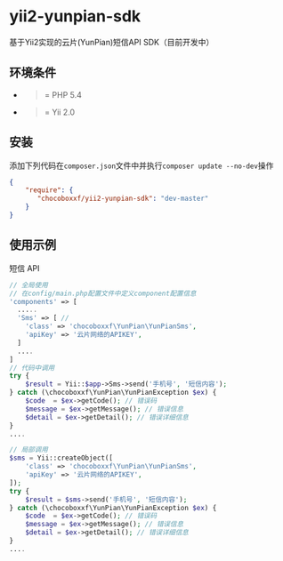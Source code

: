 # yii2-yunpian-sdk
基于Yii2实现的云片(YunPian)短信API SDK（目前开发中）

环境条件
--------
- >= PHP 5.4
- >= Yii 2.0

安装
----

添加下列代码在``composer.json``文件中并执行``composer update --no-dev``操作

```json
{
    "require": {
       "chocoboxxf/yii2-yunpian-sdk": "dev-master"
    }
}
```

使用示例
--------

短信 API
```php
// 全局使用
// 在config/main.php配置文件中定义component配置信息
'components' => [
  .....
  'Sms' => [ // 
    'class' => 'chocoboxxf\YunPian\YunPianSms',
    'apiKey' => '云片网络的APIKEY',
  ]
  ....
]
// 代码中调用
try {
    $result = Yii::$app->Sms->send('手机号', '短信内容');
} catch (\chocoboxxf\YunPian\YunPianException $ex) {
    $code  = $ex->getCode(); // 错误码
    $message = $ex->getMessage(); // 错误信息
    $detail = $ex->getDetail(); // 错误详细信息
}
....

// 局部调用
$sms = Yii::createObject([
    'class' => 'chocoboxxf\YunPian\YunPianSms',
    'apiKey' => '云片网络的APIKEY',
]);
try {
    $result = $sms->send('手机号', '短信内容');
} catch (\chocoboxxf\YunPian\YunPianException $ex) {
    $code  = $ex->getCode(); // 错误码
    $message = $ex->getMessage(); // 错误信息
    $detail = $ex->getDetail(); // 错误详细信息
}
....

```